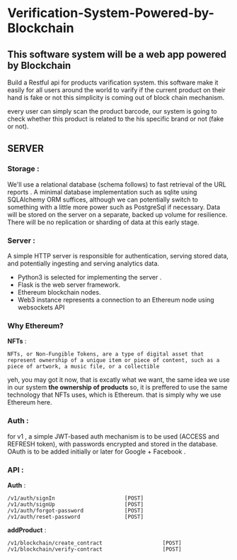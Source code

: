 # Verification-System-Powered-by-Blockchain

## This software system will be a web app powered by Blockchain 

Build a Restful api for products varification system. 
this software make it easily for all users around the world to varify if the current product on their hand is fake or not 
this simplicity is coming out of block chain mechanism.

every user can simply scan the product barcode, our system is going to check whether this product is related to the his specific brand or not (fake or not).

## SERVER 


### Storage : 
We'll use a relational database (schema follows) to fast retrieval of the URL reports . A minimal database implementation such as sqlite using SQLAlchemy ORM suffices, although we can potentially switch to something with a little more power such as PostgreSql if necessary. Data will be stored on the server on a separate, backed up volume for resilience. There will be no replication or sharding of data at this early stage.

### Server : 
A simple HTTP server is responsible for authentication, serving stored data, and potentially ingesting and serving analytics data.

- Python3 is selected for implementing the server . 
- Flask is the web server framework.
- Ethereum blockchain nodes.
- Web3 instance represents a connection to an Ethereum node using websockets API

### Why Ethereum?
**NFTs** :
```
NFTs, or Non-Fungible Tokens, are a type of digital asset that represent ownership of a unique item or piece of content, such as a piece of artwork, a music file, or a collectible

``` 
yeh, you may got it now, that is excatly what we want, the same idea we use in our system **the ownership of products** 
so, it is preffered to use the same technology that NFTs uses, which is Ethereum. 
that is simply why we use Ethereum here.


### Auth : 
for v1 , a simple JWT-based auth mechanism is to be used (ACCESS and REFRESH token), with passwords encrypted and stored in the database. OAuth is to be added initially or later for Google + Facebook . 


### API : 

 **Auth** :
 ``` 
/v1/auth/signIn                      [POST] 
/v1/auth/signUp                      [POST]
/v1/auth/forgot-password             [POST]
/v1/auth/reset-password              [POST]
```

**addProduct** : 

```
/v1/blockchain/create_contract                   [POST] 
/v1/blockchain/verify-contract                   [POST] 
```







